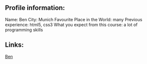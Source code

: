 ## Profile information:

Name: Ben
City: Munich
Favourite Place in the World: many
Previous experience: html5, css3
What you expect from this course: a lot of programming skills

## Links:

[Ben](./Ben.md)
